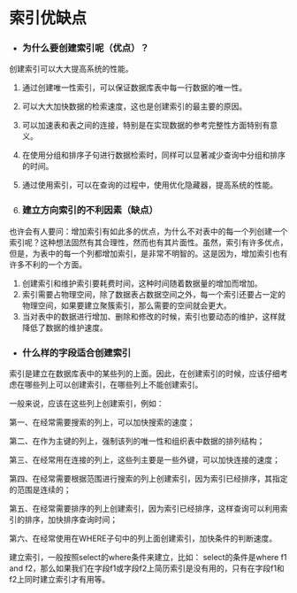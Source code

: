 # 索引优缺点

* ### **为什么要创建索引呢（优点）？**

创建索引可以大大提高系统的性能。

1. 通过创建唯一性索引，可以保证数据库表中每一行数据的唯一性。
2. 可以大大加快数据的检索速度，这也是创建索引的最主要的原因。
3. 可以加速表和表之间的连接，特别是在实现数据的参考完整性方面特别有意义。
4. 在使用分组和排序子句进行数据检索时，同样可以显著减少查询中分组和排序的时间。
5. 通过使用索引，可以在查询的过程中，使用优化隐藏器，提高系统的性能。

6. ### **建立方向索引的不利因素（缺点）**

也许会有人要问：增加索引有如此多的优点，为什么不对表中的每一个列创建一个索引呢？这种想法固然有其合理性，然而也有其片面性。虽然，索引有许多优点，但是，为表中的每一个列都增加索引，是非常不明智的。这是因为，增加索引也有许多不利的一个方面。

1. 创建索引和维护索引要耗费时间，这种时间随着数据量的增加而增加。
2. 索引需要占物理空间，除了数据表占数据空间之外，每一个索引还要占一定的物理空间，如果要建立聚簇索引，那么需要的空间就会更大。
3. 当对表中的数据进行增加、删除和修改的时候，索引也要动态的维护，这样就降低了数据的维护速度。



### 

* ### 什么样的字段适合创建索引

索引是建立在数据库表中的某些列的上面。因此，在创建索引的时候，应该仔细考虑在哪些列上可以创建索引，在哪些列上不能创建索引。

一般来说，应该在这些列上创建索引，例如：

第一、在经常需要搜索的列上，可以加快搜索的速度；

第二、在作为主键的列上，强制该列的唯一性和组织表中数据的排列结构；

第三、在经常用在连接的列上，这些列主要是一些外键，可以加快连接的速度；

第四、在经常需要根据范围进行搜索的列上创建索引，因为索引已经排序，其指定的范围是连续的；

第五、在经常需要排序的列上创建索引，因为索引已经排序，这样查询可以利用索引的排序，加快排序查询时间；

第六、在经常使用在WHERE子句中的列上面创建索引，加快条件的判断速度。

建立索引，一般按照select的where条件来建立，比如： select的条件是where f1 and f2，那么如果我们在字段f1或字段f2上简历索引是没有用的，只有在字段f1和f2上同时建立索引才有用等。

